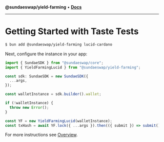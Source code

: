 **@sundaeswap/yield-farming** • [**Docs**](globals.md)

***

# Getting Started with Taste Tests

```bash
$ bun add @sundaeswap/yield-farming lucid-cardano
```

Next, configure the instance in your app:

```ts
import { SundaeSDK } from "@sundaeswap/core";
import { YieldFarmingLucid } from "@sundaeswap/yield-farming";

const sdk: SundaeSDK = new SundaeSDK({
  ...args,
});

const walletInstance = sdk.builder().wallet;

if (!walletInstance) {
  throw new Error();
}

const YF = new YieldFarmingLucid(walletInstance);
const txHash = await YF.lock({ ...args }).then(({ submit }) => submit());
```

For more instructions see [Overview](/).
